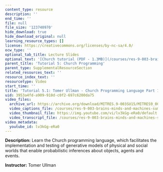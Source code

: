 ```yaml
---
content_type: resource
description: ''
end_time: ''
file: null
file_size: '123740970'
hide_download: true
hide_download_original: null
learning_resource_types: []
license: https://creativecommons.org/licenses/by-nc-sa/4.0/
ocw_type: ''
optional_tab_title: Lecture Slides
optional_text: '[Church tutorial (PDF - 1.3MB)](/courses/res-9-003-brains-minds-and-machines-summer-course-summer-2015/resources/mitres_9_003sum15_tut5)'
parent_title: 'Tutorial 5: Church Programming'
parent_type: SupplementalResourceSection
related_resources_text: ''
resource_index_text: ''
resourcetype: Video
start_time: ''
title: 'Tutorial 5.1: Tomer Ullman - Church Programming Language Part 1'
uid: 3953a4fd-a909-910d-c0f2-697c6200da75
video_files:
  archive_url: https://archive.org/download/MITRES.9-003SU15/MITRES9_003SU15_Tutorial_5-1_300k.mp4
  video_captions_file: /courses/res-9-003-brains-minds-and-machines-summer-course-summer-2015/44d8f84bb67a57dfbd37137fa3628328_lv3kGg-eRa0.vtt
  video_thumbnail_file: https://img.youtube.com/vi/lv3kGg-eRa0/default.jpg
  video_transcript_file: /courses/res-9-003-brains-minds-and-machines-summer-course-summer-2015/8e825f838f4021665d3809ea93c330bb_lv3kGg-eRa0.pdf
video_metadata:
  youtube_id: lv3kGg-eRa0
---
```


**Description:** Learn the Church programming language, which facilitates the implementation and testing of generative models of physical and social worlds that enable probabilistic inferences about objects, agents and events.

**Instructor:** Tomer Ullman


